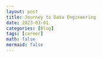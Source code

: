 ```yaml
---
layout: post
title: Journey to Data Engineering
date: 2023-03-01
categories: [Blog]
tags: [career]
math: false
mermaid: false
---
```

